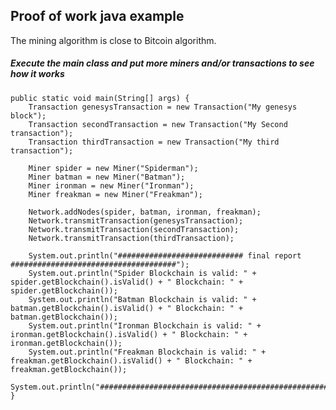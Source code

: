 ## Proof of work java example

The mining algorithm is close to Bitcoin algorithm.
 
##### Execute the main class and put more miners and/or transactions to see how it works

    public static void main(String[] args) {
        Transaction genesysTransaction = new Transaction("My genesys block");
        Transaction secondTransaction = new Transaction("My Second transaction");
        Transaction thirdTransaction = new Transaction("My third transaction");

        Miner spider = new Miner("Spiderman");
        Miner batman = new Miner("Batman");
        Miner ironman = new Miner("Ironman");
        Miner freakman = new Miner("Freakman");

        Network.addNodes(spider, batman, ironman, freakman);
        Network.transmitTransaction(genesysTransaction);
        Network.transmitTransaction(secondTransaction);
        Network.transmitTransaction(thirdTransaction);

        System.out.println("############################ final report #####################################");
        System.out.println("Spider Blockchain is valid: " + spider.getBlockchain().isValid() + " Blockchain: " + spider.getBlockchain());
        System.out.println("Batman Blockchain is valid: " + batman.getBlockchain().isValid() + " Blockchain: " + batman.getBlockchain());
        System.out.println("Ironman Blockchain is valid: " + ironman.getBlockchain().isValid() + " Blockchain: " + ironman.getBlockchain());
        System.out.println("Freakman Blockchain is valid: " + freakman.getBlockchain().isValid() + " Blockchain: " + freakman.getBlockchain());
        System.out.println("###############################################################################");
    }
